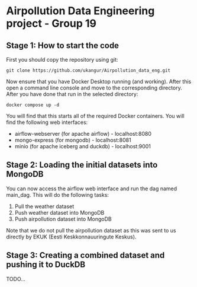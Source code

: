 # Airpollution Data Engineering project - Group 19

## Stage 1: How to start the code
First you should copy the repository using git:

`git clone https://github.com/ukangur/Airpollution_data_eng.git`

Now ensure that you have Docker Desktop running (and working). After this open a command line console and move to the corresponding directory. After you have done that run in the selected directory:

`docker compose up -d`

You will find that this starts all of the required Docker containers. You will find the following web interfaces:

* airflow-webserver (for apache airflow) - localhost:8080
* mongo-express (for mongodb) - localhost:8081
* minio (for apache iceberg and duckdb) - localhost:9001

 ## Stage 2: Loading the initial datasets into MongoDB

You can now access the airflow web interface and run the dag named main_dag. This will do the following tasks:

1) Pull the weather dataset
2) Push weather dataset into MongoDB
3) Push airpollution dataset into MongoDB

Note that we do not pull the airpollution dataset as this was sent to us directly by EKUK (Eesti Keskkonnauuringute Keskus).

## Stage 3: Creating a combined dataset and pushing it to DuckDB

TODO...
